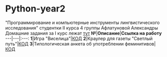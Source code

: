 # Python-year2
"Программирование и компьютерные инструменты лингвистического исследования" студентки II курса 4 группы Афлатуновой Александры
Домашние задания за I курс лежат [тут](https://github.com/aiaflatunova/programming)
__№__|__Описание__|__Ссылка на работу__
---|---|:---:
__1__|Игра "Виселица"|[КОД]()
__2__|Краулер для газеты "Светлый путь"|[КОД]()
__3__|Типологическая анкета об употреблении феминитивов|[КОД]()
